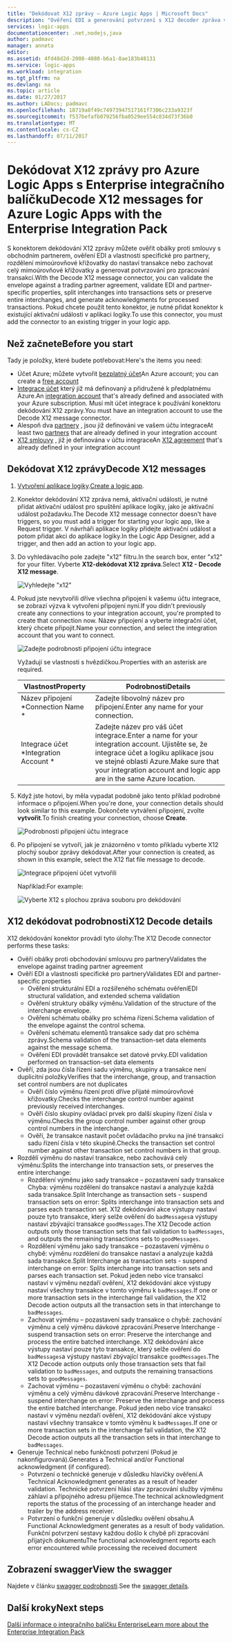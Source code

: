 ```yaml
---
title: "Dekódovat X12 zprávy – Azure Logic Apps | Microsoft Docs"
description: "Ověření EDI a generování potvrzení s X12 decoder zpráva v podniku integrační balíček pro Azure Logic Apps"
services: logic-apps
documentationcenter: .net,nodejs,java
author: padmavc
manager: anneta
editor: 
ms.assetid: 4fd48d2d-2008-4080-b6a1-8ae183b48131
ms.service: logic-apps
ms.workload: integration
ms.tgt_pltfrm: na
ms.devlang: na
ms.topic: article
ms.date: 01/27/2017
ms.author: LADocs; padmavc
ms.openlocfilehash: 18719a8f49c74973947517161f7306c233a9323f
ms.sourcegitcommit: f537befafb079256fba0529ee554c034d73f36b0
ms.translationtype: MT
ms.contentlocale: cs-CZ
ms.lasthandoff: 07/11/2017
---
```

# <a name="decode-x12-messages-for-azure-logic-apps-with-the-enterprise-integration-pack"></a><span data-ttu-id="68e0f-103">Dekódovat X12 zprávy pro Azure Logic Apps s Enterprise integračního balíčku</span><span class="sxs-lookup"><span data-stu-id="68e0f-103">Decode X12 messages for Azure Logic Apps with the Enterprise Integration Pack</span></span>

<span data-ttu-id="68e0f-104">S konektorem dekódování X12 zprávy můžete ověřit obálky proti smlouvy s obchodním partnerem, ověření EDI a vlastnosti specifické pro partnery, rozdělení mimoúrovňové křižovatky do nastaví transakce nebo zachovat celý mimoúrovňové křižovatky a generovat potvrzování pro zpracování transakcí.</span><span class="sxs-lookup"><span data-stu-id="68e0f-104">With the Decode X12 message connector, you can validate the envelope against a trading partner agreement, validate EDI and partner-specific properties, split interchanges into transactions sets or preserve entire interchanges, and generate acknowledgments for processed transactions.</span></span> <span data-ttu-id="68e0f-105">Pokud chcete použít tento konektor, je nutné přidat konektor k existující aktivační události v aplikaci logiky.</span><span class="sxs-lookup"><span data-stu-id="68e0f-105">To use this connector, you must add the connector to an existing trigger in your logic app.</span></span>

## <a name="before-you-start"></a><span data-ttu-id="68e0f-106">Než začnete</span><span class="sxs-lookup"><span data-stu-id="68e0f-106">Before you start</span></span>

<span data-ttu-id="68e0f-107">Tady je položky, které budete potřebovat:</span><span class="sxs-lookup"><span data-stu-id="68e0f-107">Here's the items you need:</span></span>

* <span data-ttu-id="68e0f-108">Účet Azure; můžete vytvořit [bezplatný účet](https://azure.microsoft.com/free)</span><span class="sxs-lookup"><span data-stu-id="68e0f-108">An Azure account; you can create a [free account](https://azure.microsoft.com/free)</span></span>
* <span data-ttu-id="68e0f-109">[Integrace účet](logic-apps-enterprise-integration-create-integration-account.md) který již má definovaný a přidružené k předplatnému Azure.</span><span class="sxs-lookup"><span data-stu-id="68e0f-109">An [integration account](logic-apps-enterprise-integration-create-integration-account.md) that's already defined and associated with your Azure subscription.</span></span> <span data-ttu-id="68e0f-110">Musí mít účet integrace k používání konektoru dekódování X12 zprávy.</span><span class="sxs-lookup"><span data-stu-id="68e0f-110">You must have an integration account to use the Decode X12 message connector.</span></span>
* <span data-ttu-id="68e0f-111">Alespoň dva [partnery](logic-apps-enterprise-integration-partners.md) , jsou již definováni ve vašem účtu integrace</span><span class="sxs-lookup"><span data-stu-id="68e0f-111">At least two [partners](logic-apps-enterprise-integration-partners.md) that are already defined in your integration account</span></span>
* <span data-ttu-id="68e0f-112">[X12 smlouvy](logic-apps-enterprise-integration-x12.md) , již je definována v účtu integrace</span><span class="sxs-lookup"><span data-stu-id="68e0f-112">An [X12 agreement](logic-apps-enterprise-integration-x12.md) that's already defined in your integration account</span></span>

## <a name="decode-x12-messages"></a><span data-ttu-id="68e0f-113">Dekódovat X12 zprávy</span><span class="sxs-lookup"><span data-stu-id="68e0f-113">Decode X12 messages</span></span>

1. <span data-ttu-id="68e0f-114">[Vytvoření aplikace logiky](logic-apps-create-a-logic-app.md).</span><span class="sxs-lookup"><span data-stu-id="68e0f-114">[Create a logic app](logic-apps-create-a-logic-app.md).</span></span>

2. <span data-ttu-id="68e0f-115">Konektor dekódování X12 zpráva nemá, aktivační události, je nutné přidat aktivační událost pro spuštění aplikace logiky, jako je aktivační událost požadavku.</span><span class="sxs-lookup"><span data-stu-id="68e0f-115">The Decode X12 message connector doesn't have triggers, so you must add a trigger for starting your logic app, like a Request trigger.</span></span> <span data-ttu-id="68e0f-116">V návrháři aplikace logiky přidejte aktivační událost a potom přidat akci do aplikace logiky.</span><span class="sxs-lookup"><span data-stu-id="68e0f-116">In the Logic App Designer, add a trigger, and then add an action to your logic app.</span></span>

3.  <span data-ttu-id="68e0f-117">Do vyhledávacího pole zadejte "x12" filtru.</span><span class="sxs-lookup"><span data-stu-id="68e0f-117">In the search box, enter "x12" for your filter.</span></span> <span data-ttu-id="68e0f-118">Vyberte **X12-dekódovat X12 zpráva**.</span><span class="sxs-lookup"><span data-stu-id="68e0f-118">Select **X12 - Decode X12 message**.</span></span>
   
    ![Vyhledejte "x12"](media/logic-apps-enterprise-integration-x12-decode/x12decodeimage1.png)  

3. <span data-ttu-id="68e0f-120">Pokud jste nevytvořili dříve všechna připojení k vašemu účtu integrace, se zobrazí výzva k vytvoření připojení nyní.</span><span class="sxs-lookup"><span data-stu-id="68e0f-120">If you didn't previously create any connections to your integration account, you're prompted to create that connection now.</span></span> <span data-ttu-id="68e0f-121">Název připojení a vyberte integrační účet, který chcete připojit.</span><span class="sxs-lookup"><span data-stu-id="68e0f-121">Name your connection, and select the integration account that you want to connect.</span></span> 

    ![Zadejte podrobnosti připojení účtu integrace](media/logic-apps-enterprise-integration-x12-decode/x12decodeimage4.png)

    <span data-ttu-id="68e0f-123">Vyžadují se vlastnosti s hvězdičkou.</span><span class="sxs-lookup"><span data-stu-id="68e0f-123">Properties with an asterisk are required.</span></span>

    | <span data-ttu-id="68e0f-124">Vlastnost</span><span class="sxs-lookup"><span data-stu-id="68e0f-124">Property</span></span> | <span data-ttu-id="68e0f-125">Podrobnosti</span><span class="sxs-lookup"><span data-stu-id="68e0f-125">Details</span></span> |
    | --- | --- |
    | <span data-ttu-id="68e0f-126">Název připojení *</span><span class="sxs-lookup"><span data-stu-id="68e0f-126">Connection Name *</span></span> |<span data-ttu-id="68e0f-127">Zadejte libovolný název pro připojení.</span><span class="sxs-lookup"><span data-stu-id="68e0f-127">Enter any name for your connection.</span></span> |
    | <span data-ttu-id="68e0f-128">Integrace účet *</span><span class="sxs-lookup"><span data-stu-id="68e0f-128">Integration Account *</span></span> |<span data-ttu-id="68e0f-129">Zadejte název pro váš účet integrace.</span><span class="sxs-lookup"><span data-stu-id="68e0f-129">Enter a name for your integration account.</span></span> <span data-ttu-id="68e0f-130">Ujistěte se, že integrace účet a logiku aplikace jsou ve stejné oblasti Azure.</span><span class="sxs-lookup"><span data-stu-id="68e0f-130">Make sure that your integration account and logic app are in the same Azure location.</span></span> |

5.  <span data-ttu-id="68e0f-131">Když jste hotovi, by měla vypadat podobně jako tento příklad podrobné informace o připojení.</span><span class="sxs-lookup"><span data-stu-id="68e0f-131">When you're done, your connection details should look similar to this example.</span></span> <span data-ttu-id="68e0f-132">Dokončete vytváření připojení, zvolte **vytvořit**.</span><span class="sxs-lookup"><span data-stu-id="68e0f-132">To finish creating your connection, choose **Create**.</span></span>
   
    ![Podrobnosti připojení účtu integrace](media/logic-apps-enterprise-integration-x12-decode/x12decodeimage5.png) 

6. <span data-ttu-id="68e0f-134">Po připojení se vytvoří, jak je znázorněno v tomto příkladu vyberte X12 plochý soubor zprávy dekódovat.</span><span class="sxs-lookup"><span data-stu-id="68e0f-134">After your connection is created, as shown in this example, select the X12 flat file message to decode.</span></span>

    ![Integrace připojení účet vytvořili](media/logic-apps-enterprise-integration-x12-decode/x12decodeimage6.png) 

    <span data-ttu-id="68e0f-136">Například:</span><span class="sxs-lookup"><span data-stu-id="68e0f-136">For example:</span></span>

    ![Vyberte X12 s plochou zpráva souboru pro dekódování](media/logic-apps-enterprise-integration-x12-decode/x12decodeimage7.png) 

## <a name="x12-decode-details"></a><span data-ttu-id="68e0f-138">X12 dekódovat podrobnosti</span><span class="sxs-lookup"><span data-stu-id="68e0f-138">X12 Decode details</span></span>

<span data-ttu-id="68e0f-139">X12 dekódování konektor provádí tyto úlohy:</span><span class="sxs-lookup"><span data-stu-id="68e0f-139">The X12 Decode connector performs these tasks:</span></span>

* <span data-ttu-id="68e0f-140">Ověří obálky proti obchodování smlouvu pro partnery</span><span class="sxs-lookup"><span data-stu-id="68e0f-140">Validates the envelope against trading partner agreement</span></span>
* <span data-ttu-id="68e0f-141">Ověří EDI a vlastnosti specifické pro partnery</span><span class="sxs-lookup"><span data-stu-id="68e0f-141">Validates EDI and partner-specific properties</span></span>
  * <span data-ttu-id="68e0f-142">Ověření strukturální EDI a rozšířeného schématu ověření</span><span class="sxs-lookup"><span data-stu-id="68e0f-142">EDI structural validation, and extended schema validation</span></span>
  * <span data-ttu-id="68e0f-143">Ověření struktury obálky výměnu.</span><span class="sxs-lookup"><span data-stu-id="68e0f-143">Validation of the structure of the interchange envelope.</span></span>
  * <span data-ttu-id="68e0f-144">Ověření schématu obálky pro schéma řízení.</span><span class="sxs-lookup"><span data-stu-id="68e0f-144">Schema validation of the envelope against the control schema.</span></span>
  * <span data-ttu-id="68e0f-145">Ověření schématu elementů transakce sady dat pro schéma zprávy.</span><span class="sxs-lookup"><span data-stu-id="68e0f-145">Schema validation of the transaction-set data elements against the message schema.</span></span>
  * <span data-ttu-id="68e0f-146">Ověření EDI provádět transakce set datové prvky.</span><span class="sxs-lookup"><span data-stu-id="68e0f-146">EDI validation performed on transaction-set data elements</span></span> 
* <span data-ttu-id="68e0f-147">Ověří, zda jsou čísla řízení sadu výměnu, skupiny a transakce není duplicitní položky</span><span class="sxs-lookup"><span data-stu-id="68e0f-147">Verifies that the interchange, group, and transaction set control numbers are not duplicates</span></span>
  * <span data-ttu-id="68e0f-148">Ověří číslo výměnu řízení proti dříve přijaté mimoúrovňové křižovatky.</span><span class="sxs-lookup"><span data-stu-id="68e0f-148">Checks the interchange control number against previously received interchanges.</span></span>
  * <span data-ttu-id="68e0f-149">Ověří číslo skupiny ovládací prvek pro další skupiny řízení čísla v výměnu.</span><span class="sxs-lookup"><span data-stu-id="68e0f-149">Checks the group control number against other group control numbers in the interchange.</span></span>
  * <span data-ttu-id="68e0f-150">Ověří, že transakce nastavit počet ovládacího prvku na jiné transakci sadu řízení čísla v této skupině.</span><span class="sxs-lookup"><span data-stu-id="68e0f-150">Checks the transaction set control number against other transaction set control numbers in that group.</span></span>
* <span data-ttu-id="68e0f-151">Rozdělí výměnu do nastaví transakce, nebo zachovává celý výměnu:</span><span class="sxs-lookup"><span data-stu-id="68e0f-151">Splits the interchange into transaction sets, or preserves the entire interchange:</span></span>
  * <span data-ttu-id="68e0f-152">Rozdělení výměnu jako sady transakce – pozastavení sady transakce Chyba: výměnu rozdělení do transakce nastaví a analyzuje každá sada transakce.</span><span class="sxs-lookup"><span data-stu-id="68e0f-152">Split Interchange as transaction sets - suspend transaction sets on error: Splits interchange into transaction sets and parses each transaction set.</span></span> 
  <span data-ttu-id="68e0f-153">X12 dekódování akce výstupy nastaví pouze tyto transakce, který selže ověření do `badMessages`a výstupy nastaví zbývající transakce `goodMessages`.</span><span class="sxs-lookup"><span data-stu-id="68e0f-153">The X12 Decode action outputs only those transaction sets that fail validation to `badMessages`, and outputs the remaining transactions sets to `goodMessages`.</span></span>
  * <span data-ttu-id="68e0f-154">Rozdělení výměnu jako sady transakce – pozastavení výměnu o chybě: výměnu rozdělení do transakce nastaví a analyzuje každá sada transakce.</span><span class="sxs-lookup"><span data-stu-id="68e0f-154">Split Interchange as transaction sets - suspend interchange on error: Splits interchange into transaction sets and parses each transaction set.</span></span> 
  <span data-ttu-id="68e0f-155">Pokud jeden nebo více transakcí nastaví v výměnu nezdaří ověření, X12 dekódování akce výstupy nastaví všechny transakce v tomto výměnu k `badMessages`.</span><span class="sxs-lookup"><span data-stu-id="68e0f-155">If one or more transaction sets in the interchange fail validation, the X12 Decode action outputs all the transaction sets in that interchange to `badMessages`.</span></span>
  * <span data-ttu-id="68e0f-156">Zachovat výměnu – pozastavení sady transakce o chybě: zachování výměnu a celý výměnu dávkové zpracování.</span><span class="sxs-lookup"><span data-stu-id="68e0f-156">Preserve Interchange - suspend transaction sets on error: Preserve the interchange and process the entire batched interchange.</span></span> 
  <span data-ttu-id="68e0f-157">X12 dekódování akce výstupy nastaví pouze tyto transakce, který selže ověření do `badMessages`a výstupy nastaví zbývající transakce `goodMessages`.</span><span class="sxs-lookup"><span data-stu-id="68e0f-157">The X12 Decode action outputs only those transaction sets that fail validation to `badMessages`, and outputs the remaining transactions sets to `goodMessages`.</span></span>
  * <span data-ttu-id="68e0f-158">Zachovat výměnu – pozastavení výměnu o chybě: zachování výměnu a celý výměnu dávkové zpracování.</span><span class="sxs-lookup"><span data-stu-id="68e0f-158">Preserve Interchange - suspend interchange on error: Preserve the interchange and process the entire batched interchange.</span></span> 
  <span data-ttu-id="68e0f-159">Pokud jeden nebo více transakcí nastaví v výměnu nezdaří ověření, X12 dekódování akce výstupy nastaví všechny transakce v tomto výměnu k `badMessages`.</span><span class="sxs-lookup"><span data-stu-id="68e0f-159">If one or more transaction sets in the interchange fail validation, the X12 Decode action outputs all the transaction sets in that interchange to `badMessages`.</span></span> 
* <span data-ttu-id="68e0f-160">Generuje Technical nebo funkčnosti potvrzení (Pokud je nakonfigurovaná).</span><span class="sxs-lookup"><span data-stu-id="68e0f-160">Generates a Technical and/or Functional acknowledgment (if configured).</span></span>
  * <span data-ttu-id="68e0f-161">Potvrzení o technické generuje v důsledku hlavičky ověření.</span><span class="sxs-lookup"><span data-stu-id="68e0f-161">A Technical Acknowledgment generates as a result of header validation.</span></span> <span data-ttu-id="68e0f-162">Technické potvrzení hlásí stav zpracování služby výměnu záhlaví a přípojného adresu příjemce.</span><span class="sxs-lookup"><span data-stu-id="68e0f-162">The technical acknowledgment reports the status of the processing of an interchange header and trailer by the address receiver.</span></span>
  * <span data-ttu-id="68e0f-163">Potvrzení o funkční generuje v důsledku ověření obsahu.</span><span class="sxs-lookup"><span data-stu-id="68e0f-163">A Functional Acknowledgment generates as a result of body validation.</span></span> <span data-ttu-id="68e0f-164">Funkční potvrzení sestavy každou došlo k chybě při zpracování přijatých dokumentu</span><span class="sxs-lookup"><span data-stu-id="68e0f-164">The functional acknowledgment reports each error encountered while processing the received document</span></span>

## <a name="view-the-swagger"></a><span data-ttu-id="68e0f-165">Zobrazení swagger</span><span class="sxs-lookup"><span data-stu-id="68e0f-165">View the swagger</span></span>
<span data-ttu-id="68e0f-166">Najdete v článku [swagger podrobnosti](/connectors/x12/).</span><span class="sxs-lookup"><span data-stu-id="68e0f-166">See the [swagger details](/connectors/x12/).</span></span> 

## <a name="next-steps"></a><span data-ttu-id="68e0f-167">Další kroky</span><span class="sxs-lookup"><span data-stu-id="68e0f-167">Next steps</span></span>
[<span data-ttu-id="68e0f-168">Další informace o integračního balíčku Enterprise</span><span class="sxs-lookup"><span data-stu-id="68e0f-168">Learn more about the Enterprise Integration Pack</span></span>](../logic-apps/logic-apps-enterprise-integration-overview.md "Další informace o Enterprise integračního balíčku") 

